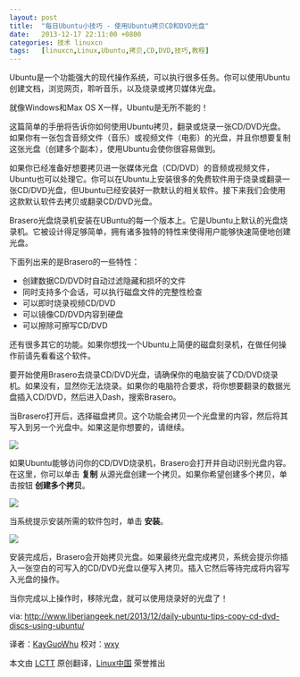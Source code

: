 ```yaml
---
layout: post
title:	"每日Ubuntu小技巧 - 使用Ubuntu拷贝CD和DVD光盘"
date:	2013-12-17 22:11:00 +0800 
categories:	技术 linuxcn 
tags:	[linuxcn,Linux,Ubuntu,拷贝,CD,DVD,技巧,教程]
---
```



Ubuntu是一个功能强大的现代操作系统，可以执行很多任务。你可以使用Ubuntu创建文档，浏览网页，聆听音乐，以及烧录或拷贝媒体光盘。


就像Windows和Max OS X一样，Ubuntu是无所不能的！


这篇简单的手册将告诉你如何使用Ubuntu拷贝，翻录或烧录一张CD/DVD光盘。如果你有一张包含音频文件（音乐）或视频文件（电影）的光盘，并且你想要复制这张光盘（创建多个副本），使用Ubuntu会使你很容易做到。


如果你已经准备好想要拷贝进一张媒体光盘（CD/DVD）的音频或视频文件，Ubuntu也可以处理它。你可以在Ubuntu上安装很多的免费软件用于烧录或翻录一张CD/DVD光盘，但Ubuntu已经安装好一款默认的相关软件。接下来我们会使用这款默认软件去拷贝或翻录CD/DVD光盘。


Brasero光盘烧录机安装在UBuntu的每一个版本上。它是Ubuntu上默认的光盘烧录机。它被设计得足够简单，拥有诸多独特的特性来使得用户能够快速简便地创建光盘。


下面列出来的是Brasero的一些特性：


* 创建数据CD/DVD时自动过滤隐藏和损坏的文件
* 同时支持多个会话，可以执行磁盘文件的完整性检查
* 可以即时烧录视频CD/DVD
* 可以镜像CD/DVD内容到硬盘
* 可以擦除可擦写CD/DVD


还有很多其它的功能。如果你想找一个Ubuntu上简便的磁盘刻录机，在做任何操作前请先看看这个软件。


要开始使用Brasero去烧录CD/DVD光盘，请确保你的电脑安装了CD/DVD烧录机。如果没有，显然你无法烧录。如果你的电脑符合要求，将你想要翻录的数据光盘插入CD/DVD，然后进入Dash，搜索Brasero。


当Brasero打开后，选择磁盘拷贝。这个功能会拷贝一个光盘里的内容，然后将其写入到另一个光盘中。如果这是你想要的，请继续。


![](/Asserts/Images//attachment/album/201312/17/220945dbbbewybydy1pbym.png)


如果Ubuntu能够访问你的CD/DVD烧录机，Brasero会打开并自动识别光盘内容。在这里，你可以单击 **复制** 从源光盘创建一个拷贝。如果你希望创建多个拷贝，单击按钮 **创建多个拷贝**。


![](/Asserts/Images//attachment/album/201312/17/220947kbd6qeko6vzbve49.png)


当系统提示安装所需的软件包时，单击 **安装**。


![](/Asserts/Images//attachment/album/201312/17/220948su5jo3j67313odol.png)


安装完成后，Brasero会开始拷贝光盘。如果最终光盘完成拷贝，系统会提示你插入一张空白的可写入的CD/DVD光盘以便写入拷贝。插入它然后等待完成将内容写入光盘的操作。


当你完成以上操作时，移除光盘，就可以使用烧录好的光盘了！


via: <http://www.liberiangeek.net/2013/12/daily-ubuntu-tips-copy-cd-dvd-discs-using-ubuntu/>


译者：[KayGuoWhu](https://github.com/KayGuoWhu) 校对：[wxy](https://github.com/wxy)


本文由 [LCTT](https://github.com/LCTT/TranslateProject) 原创翻译，[Linux中国](http://linux.cn/) 荣誉推出
